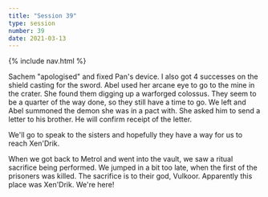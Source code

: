 ```yaml
---
title: "Session 39"
type: session
number: 39
date: 2021-03-13
---
```


{% include nav.html %}

Sachem "apologised" and fixed Pan's device.
I also got 4 successes on the shield casting for the sword.
Abel used her arcane eye to go to the mine in the crater. She found them digging up a warforged colossus. They seem to be a quarter of the way done, so they still have a time to go.
We left and Abel summoned the demon she was in a pact with. She asked him to send a letter to his brother. He will confirm receipt of the letter.

We'll go to speak to the sisters and hopefully they have a way for us to reach Xen'Drik.

When we got back to Metrol and went into the vault, we saw a ritual sacrifice being performed. We jumped in a bit too late, when the first of the prisoners was killed. The sacrifice is to their god, Vulkoor. Apparently this place was Xen'Drik. We're here!